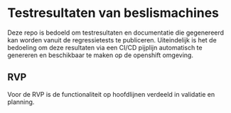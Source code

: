 # Testresultaten van beslismachines

Deze repo is bedoeld om testresultaten en documentatie die gegenereerd kan worden vanuit de regressietests te publiceren. Uiteindelijk is het de bedoeling om deze resultaten via een CI/CD pijplijn automatisch te genereren en beschikbaar te maken op de openshift omgeving.

## RVP

Voor de RVP is de functionaliteit op hoofdlijnen verdeeld in validatie en planning.
